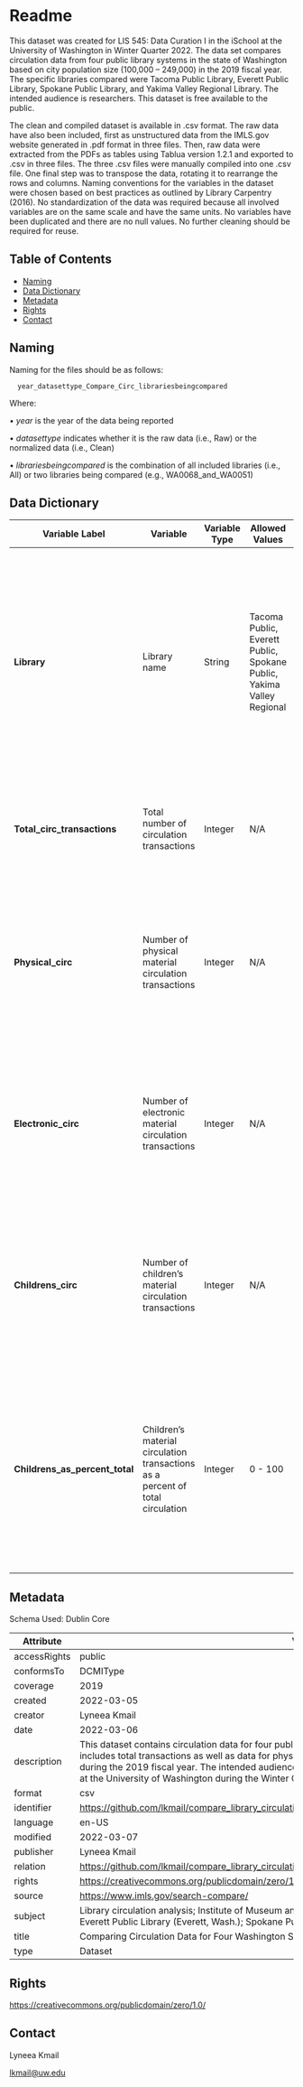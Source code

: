 # Readme
This dataset was created for LIS 545: Data Curation I in the iSchool at the University of Washington in Winter Quarter 2022. The data set compares circulation data from four public library systems in the state of Washington based on city population size (100,000 – 249,000) in the 2019 fiscal year. The specific libraries compared were Tacoma Public Library, Everett Public Library, Spokane Public Library, and Yakima Valley Regional Library. The intended audience is researchers. This dataset is free available to the public.

The clean and compiled dataset is available in .csv format. The raw data have also been included, first as unstructured data from the IMLS.gov website generated in .pdf format in three files. Then, raw data were extracted from the PDFs as tables using Tablua version 1.2.1 and exported to .csv in three files. The three .csv files were manually compiled into one .csv file. One final step was to transpose the data, rotating it to rearrange the rows and columns. Naming conventions for the variables in the dataset were chosen based on best practices as outlined by Library Carpentry (2016). No standardization of the data was required because all involved variables are on the same scale and have the same units. No variables have been duplicated and there are no null values. No further cleaning should be required for reuse.

## Table of Contents
- [Naming](#naming)
- [Data Dictionary](#datadictionary)
- [Metadata](#metadata)
- [Rights](#rights)
- [Contact](#contact)

## Naming
Naming for the files should be as follows:

      year_datasettype_Compare_Circ_librariesbeingcompared
      
Where: 

•	_year_ is the year of the data being reported

•	_datasettype_ indicates whether it is the raw data (i.e., Raw) or the normalized data (i.e., Clean)

•	_librariesbeingcompared_ is the combination of all included libraries (i.e., All) or two libraries being compared (e.g., WA0068_and_WA0051)

## Data Dictionary

| **Variable Label** | **Variable** | **Variable Type** | **Allowed Values** | **Definition** |
| --- | --- | --- | --- | --- |
| **Library** | Library name | String | Tacoma Public, Everett Public, Spokane Public, Yakima Valley Regional | Name of the library about which circulation data is being described. Each library is a public library in Washington State that serves a city with a population size ranging from 100,000 to 249,000 in 2019. |
| **Total_circ_transactions** | Total number of circulation transactions | Integer | N/A | The total number of circulation transactions for the specified public library system.  |
| **Physical_circ** | Number of physical material circulation transactions | Integer | N/A | The number of circulation transactions for the physical materials in the collection of the specified public library system. |
| **Electronic_circ** | Number of electronic material circulation transactions | Integer | N/A | The number of circulation transactions for the electronic materials in the collection of the specified public library system. |
| **Childrens_circ** | Number of children’s material circulation transactions | Integer | N/A | The number of circulation transactions for the children’s materials in the collection of the specified public library system. |
| **Childrens_as_percent_total** | Children’s material circulation transactions as a percent of total circulation | Integer | 0 - 100 | The percentage of circulation transactions for children’s materials as compared to the total number of circulation transactions for the specified public library system. |

## Metadata
Schema Used: Dublin Core

| **Attribute** | **Value** |
| --- | --- |
| accessRights | public |
| conformsTo | DCMIType |
| coverage | 2019 |
| created | 2022-03-05 |
| creator | Lyneea Kmail |
| date | 2022-03-06 |
| description | This dataset contains circulation data for four public libraries in cities of similar size in Washington state. It includes total transactions as well as data for physical, electronic, and children's material as reported during the 2019 fiscal year. The intended audience is researchers. This dataset was curated for LIS 545 at the University of Washington during the Winter Quarter of 2022. |
| format | csv |
| identifier | https://github.com/lkmail/compare_library_circulation_FY19/blob/main/2019_Clean_Compare_Circ_All.csv  |
| language | en-US |
| modified | 2022-03-07 |
| publisher | Lyneea Kmail |
| relation | https://github.com/lkmail/compare_library_circulation_FY19 |
| rights | https://creativecommons.org/publicdomain/zero/1.0/ |
| source | https://www.imls.gov/search-compare/ |
| subject | Library circulation analysis; Institute of Museum and Library Services (U.S.); Tacoma Public Library; Everett Public Library (Everett, Wash.); Spokane Public Library; Yakima Valley Regional Library |
| title | Comparing Circulation Data for Four Washington State Public Libraries (2019) |
| type | Dataset |

## Rights

https://creativecommons.org/publicdomain/zero/1.0/

## Contact
Lyneea Kmail

lkmail@uw.edu
